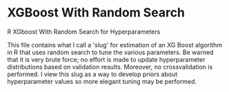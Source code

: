 # XGBoost With Random Search
R XGboost With Random Search for Hyperparameters

This file contains what I call a 'slug' for estimation of an XG Boost algorithm in R that uses random search to tune the various parameters. Be warned that it is very brute force; no effort is made to update hyperparameter distributions based on validation results. Moreover, no crossvalidation is performed. I view this slug as a way to develop priors about hyperparameter values so more elegant tuning may be performed. 
